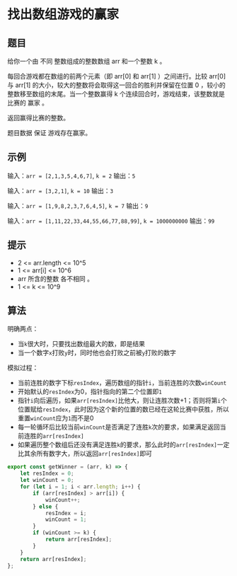 # 找出数组游戏的赢家

## 题目

给你一个由 不同 整数组成的整数数组 arr 和一个整数 k 。

每回合游戏都在数组的前两个元素（即 arr[0] 和 arr[1] ）之间进行。比较 arr[0] 与 arr[1] 的大小，较大的整数将会取得这一回合的胜利并保留在位置 0 ，较小的整数移至数组的末尾。当一个整数赢得 k 个连续回合时，游戏结束，该整数就是比赛的 赢家 。

返回赢得比赛的整数。

题目数据 保证 游戏存在赢家。

## 示例

输入：`arr = [2,1,3,5,4,6,7]`, `k = 2`
输出：`5`

输入：`arr = [3,2,1]`, `k = 10`
输出：`3`

输入：`arr = [1,9,8,2,3,7,6,4,5]`, `k = 7`
输出：`9`

输入：`arr = [1,11,22,33,44,55,66,77,88,99]`, `k = 1000000000`
输出：`99`
 

## 提示

- 2 <= arr.length <= 10^5
- 1 <= arr[i] <= 10^6
- arr 所含的整数 各不相同 。
- 1 <= k <= 10^9

## 算法

明确两点：

- 当`k`很大时，只要找出数组最大的数，即是结果
- 当一个数字`x`打败`y`时，同时他也会打败之前被`y`打败的数字

模拟过程：

- 当前连胜的数字下标`resIndex`，遍历数组的指针`i`，当前连胜的次数`winCount`
- 开始默认的`resIndex`为0，指针指向的第二个位置即`1`
- 指针`i`向后遍历，如果`arr[resIndex]`比他大，则让连胜次数+1；否则将第`i`个位置赋给`resIndex`，此时因为这个新的位置的数已经在这轮比赛中获胜，所以重置`winCount`应为`1`而不是0
- 每一轮循环后比较当前`winCount`是否满足了连胜`k`次的要求，如果满足返回当前连胜的`arr[resIndex]`
- 如果遍历整个数组后还没有满足连胜`k`的要求，那么此时的`arr[resIndex]`一定比其余所有数字大，所以返回`arr[resIndex]`即可

```js
export const getWinner = (arr, k) => {
	let resIndex = 0;
	let winCount = 0;
	for (let i = 1; i < arr.length; i++) {
		if (arr[resIndex] > arr[i]) {
			winCount++;
		} else {
			resIndex = i;
			winCount = 1;
		}
		if (winCount >= k) {
			return arr[resIndex];
		}
	}
	return arr[resIndex];
};
```
